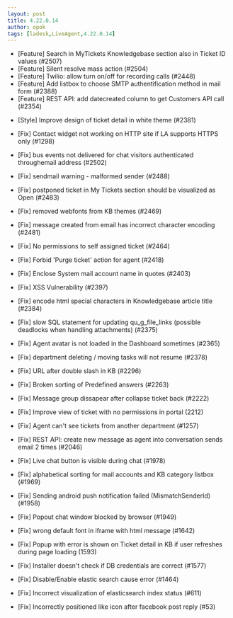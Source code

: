 ```yaml
---
layout: post
title: 4.22.0.14
author: opok
tags: [ladesk,LiveAgent,4.22.0.14]
---
```


- [Feature] Search in MyTickets Knowledgebase section also in Ticket ID values (#2507)
- [Feature] Silent resolve mass action (#2504)
- [Feature] Twilio: allow turn on/off for recording calls (#2448)
- [Feature] Add listbox to choose SMTP authentification method in mail form (#2388)
- [Feature] REST API: add datecreated column to get Customers API call (#2354)

<!--more--> 

- [Style] Improve design of ticket detail in white theme (#2381)

- [Fix] Contact widget not working on HTTP site if LA supports HTTPS only (#1298)
- [Fix] bus events not delivered for chat visitors authenticated throughemail address (#2502)
- [Fix] sendmail warning - malformed sender (#2488)
- [Fix] postponed ticket in My Tickets section should be visualized as Open (#2483)
- [Fix] removed webfonts from KB themes (#2469)
- [Fix] message created from email has incorrect character encoding (#2481)
- [Fix] No permissions to self assigned ticket (#2464)
- [Fix] Forbid 'Purge ticket' action for agent (#2418)
- [Fix] Enclose System mail account name in quotes (#2403)
- [Fix] XSS Vulnerability (#2397)
- [Fix] encode html special characters in Knowledgebase article title (#2384)
- [Fix] slow SQL statement for updating qu_g_file_links (possible deadlocks when handling attachments) (#2375)
- [Fix] Agent avatar is not loaded in the Dashboard sometimes (#2365)
- [Fix] department deleting / moving tasks will not resume (#2378)
- [Fix] URL after double slash in KB (#2296)
- [Fix] Broken sorting of Predefined answers (#2263)
- [Fix] Message group dissapear after collapse ticket back (#2222)
- [Fix] Improve view of ticket with no permissions in portal (2212)
- [Fix] Agent can't see tickets from another department (#1257)
- [Fix] REST API: create new message as agent into conversation sends email 2 times (#2046)
- [Fix] Live chat button is visible during chat (#1978)
- [Fix] alphabetical sorting for mail accounts and KB category listbox (#1969)
- [Fix] Sending android push notification failed (MismatchSenderId) (#1958)
- [Fix] Popout chat window blocked by browser (#1949)
- [Fix] wrong default font in iframe with html message (#1642)
- [Fix] Popup with error is shown on Ticket detail in KB if user refreshes during page loading (1593)
- [Fix] Installer doesn't check if DB credentials are correct (#1577)
- [Fix] Disable/Enable elastic search cause error (#1464)
- [Fix] Incorrect visualization of elasticsearch index status (#611)
- [Fix] Incorrectly positioned like icon after facebook post reply (#53)
